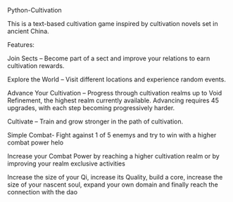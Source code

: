 Python-Cultivation

This is a text-based cultivation game inspired by cultivation novels set in ancient China.

Features:

Join Sects – Become part of a sect and improve your relations to earn cultivation rewards.

Explore the World – Visit different locations and experience random events.

Advance Your Cultivation – Progress through cultivation realms up to Void Refinement, the highest realm currently available. Advancing requires 45 upgrades, with each step becoming progressively harder.

Cultivate – Train and grow stronger in the path of cultivation.

Simple Combat- Fight against 1 of 5 enemys and try to win with a higher combat power helo

Increase your Combat Power by reaching a higher cultivation realm or by improving your realm exclusive activities

Increase the size of your Qi, increase its Quality, build a core, increase the size of your nascent soul, expand your own domain and finally reach the connection with the dao

